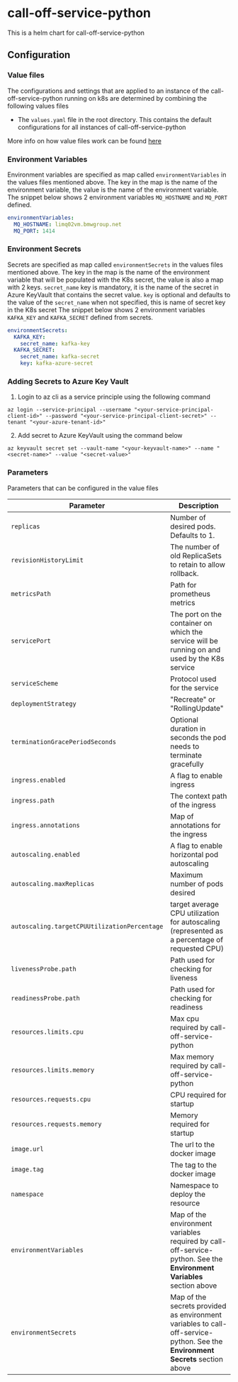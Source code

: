 # call-off-service-python

This is a helm chart for call-off-service-python

## Configuration

### Value files

The configurations and settings that are applied to an instance of the call-off-service-python running on k8s are determined by combining the following values files

* The `values.yaml` file in the root directory. This contains the default configurations for all instances of call-off-service-python

More info on how value files work can be found [here](https://helm.sh/docs/chart_template_guide/values_files/)

### Environment Variables

Environment variables are specified as map called `environmentVariables` in the values files mentioned above. The key in the map is the name of the environment variable, the value is the name of the environment variable.
The snippet below shows 2 environment variables `MQ_HOSTNAME` and `MQ_PORT` defined.
```yaml
environmentVariables:
  MQ_HOSTNAME: limq02vm.bmwgroup.net
  MQ_PORT: 1414
```

### Environment Secrets

Secrets are specified as map called `environmentSecrets` in the values files mentioned above. The key in the map is the name of the environment variable that will be populated with the K8s secret, the value is also a map with 2 keys. `secret_name` key is mandatory, it is the name of the secret in Azure KeyVault that contains the secret value. `key` is optional and defaults to the value of the `secret_name` when not specified, this is name of secret key in the K8s secret
The snippet below shows 2 environment variables `KAFKA_KEY` and `KAFKA_SECRET` defined from secrets.
```yaml
environmentSecrets:
  KAFKA_KEY:
    secret_name: kafka-key
  KAFKA_SECRET:
    secret_name: kafka-secret
    key: kafka-azure-secret
```

### Adding Secrets to Azure Key Vault

1. Login to az cli as a service principle using the following command

```shell
az login --service-principal --username "<your-service-principal-client-id>" --password "<your-service-principal-client-secret>" --tenant "<your-azure-tenant-id>"
```

2. Add secret to Azure KeyVault using the command below
```shell
az keyvault secret set --vault-name "<your-keyvault-name>" --name "<secret-name>" --value "<secret-value>"
```


### Parameters

Parameters that can be configured in the value files

| Parameter | Description | 
| --------- | ----------- | 
| `replicas` | Number of desired pods. Defaults to 1. |
| `revisionHistoryLimit` | The number of old ReplicaSets to retain to allow rollback.    |
| `metricsPath` | Path for prometheus metrics    |
| `servicePort` | The port on the container on which the service will be running on and used by the K8s service   |
| `serviceScheme` | Protocol used for the service  |
| `deploymentStrategy` | "Recreate" or "RollingUpdate"   |
| `terminationGracePeriodSeconds` | Optional duration in seconds the pod needs to terminate gracefully   |
| `ingress.enabled` | A flag to enable ingress   |
| `ingress.path` | The context path of the ingress   |
| `ingress.annotations` | Map of annotations for the ingress   |
| `autoscaling.enabled` | A flag to enable horizontal pod autoscaling   |
| `autoscaling.maxReplicas` | Maximum number of pods desired  |
| `autoscaling.targetCPUUtilizationPercentage` | target average CPU utilization for autoscaling (represented as a percentage of requested CPU)   |
| `livenessProbe.path` | Path used for checking for liveness  |
| `readinessProbe.path` | Path used for checking for readiness  |
| `resources.limits.cpu` | Max cpu required by call-off-service-python  |
| `resources.limits.memory` | Max memory required by call-off-service-python   |
| `resources.requests.cpu` | CPU required for startup   |
| `resources.requests.memory` | Memory required for startup   |
| `image.url` | The url to the docker image   |
| `image.tag` | The tag to the docker image   |
| `namespace` | Namespace to deploy the resource  |
| `environmentVariables` | Map of the environment variables required by call-off-service-python. See the **Environment Variables** section above  |
| `environmentSecrets` | Map of the secrets provided as environment variables to call-off-service-python. See the **Environment Secrets** section above   |



